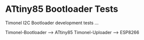 ATtiny85 Bootloader Tests
=========================
Timonel I2C Bootloader development tests ...

Timonel-Bootloader --> ATtiny85
Timonel-Uploader   --> ESP8266

